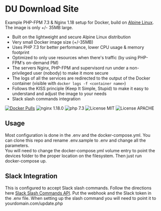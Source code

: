 # DU Download Site
Example PHP-FPM 7.3 & Nginx 1.18 setup for Docker, build on [Alpine Linux](http://www.alpinelinux.org/).
The image is only +/- 35MB large.

* Built on the lightweight and secure Alpine Linux distribution
* Very small Docker image size (+/-35MB)
* Uses PHP 7.3 for better performance, lower CPU usage & memory footprint
* Optimized to only use resources when there's traffic (by using PHP-FPM's on-demand PM)
* The servers Nginx, PHP-FPM and supervisord run under a non-privileged user (nobody) to make it more secure
* The logs of all the services are redirected to the output of the Docker container (visible with `docker logs -f <container name>`)
* Follows the KISS principle (Keep It Simple, Stupid) to make it easy to understand and adjust the image to your needs
* Slack slash commands integration

[![Docker Pulls](https://img.shields.io/docker/pulls/jmzsoftware/du_download_site.svg)](https://hub.docker.com/r/jmzsoftware/du_download_site/)
![nginx 1.18.0](https://img.shields.io/badge/nginx-1.18-brightgreen.svg)
![php 7.3](https://img.shields.io/badge/php-7.3-brightgreen.svg)
![License MIT](https://img.shields.io/badge/license-MIT-blue.svg)
![License APACHE](https://img.shields.io/badge/license-APACHE-blue.svg)

## Usage

Most configuration is done in the .env and the docker-compose.yml.
You can clone this repo and rename .env.sample to .env and change all the parameters.  
You will need to change the docker-compose.yml volume entry to point the devices folder to the proper location on the filesystem.
Then just run docker-compose up.  

## Slack Integration
This is configured to accept Slack slash commands.  Follow the directions here [Slack Slash Commands API]([https://api.slack.com/interactivity/slash-commands](https://api.slack.com/interactivity/slash-commands)).  Put the webhook and the Slack token in the .env file.  When setting up the slash command you will need to point it to yourdomain.com/update.php
